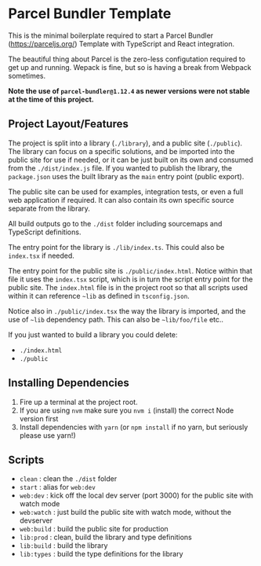 # Parcel Bundler Template

This is the minimal boilerplate required to start a Parcel Bundler (https://parceljs.org/) Template with TypeScript and React integration.

The beautiful thing about Parcel is the zero-less configutation required to get up and running. Wepack is fine, but so is having a break from Webpack sometimes.

**Note the use of `parcel-bundler@1.12.4` as newer versions were not stable at the time of this project.**

## Project Layout/Features

The project is split into a library (`./library`), and a public site (`./public`). The library can focus on a specific solutions, and be imported into the public site for use if needed, or it can be just built on its own and consumed from the `./dist/index.js` file. If you wanted to publish the library, the `package.json` uses the built library as the `main` entry point (public export).

The public site can be used for examples, integration tests, or even a full web application if required. It can also contain its own specific source separate from the library.

All build outputs go to the `./dist` folder including sourcemaps and TypeScript definitions.

The entry point for the library is `./lib/index.ts`. This could also be `index.tsx` if needed.

The entry point for the public site is `./public/index.html`. Notice within that file it uses the `index.tsx` script, which is in turn the script entry point for the public site. The `index.html` file is in the project root so that all scripts used within it can reference `~lib` as defined in `tsconfig.json`.

Notice also in `./public/index.tsx` the way the library is imported, and the use of `~lib` dependency path. This can also be `~lib/foo/file` etc..

If you just wanted to build a library you could delete:

* `./index.html`
* `./public`

## Installing Dependencies

1. Fire up a terminal at the project root.
2. If you are using `nvm` make sure you `nvm i` (install) the correct Node version first
3. Install dependencies with `yarn` (or `npm install` if no yarn, but seriously please use yarn!)


## Scripts

* `clean`      : clean the `./dist` folder
* `start`      : alias for `web:dev`
* `web:dev`    : kick off the local dev server (port 3000) for the public site with watch mode
* `web:watch`  : just build the public site with watch mode, without the devserver
* `web:build`  : build the public site for production
* `lib:prod`   : clean, build the library and type definitions
* `lib:build`  : build the library
* `lib:types`  : build the type definitions for the library
